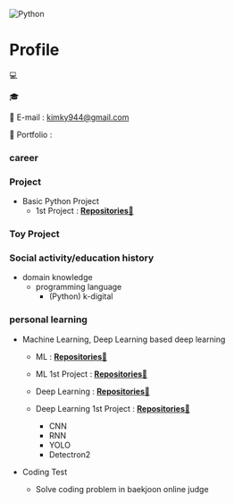 <!-- add banner plz -->
![Python](https://img.shields.io/badge/-Python-3178C6?style=flat-square&logo=Python&logoColor=white)

# Profile

💻 

🎓 

📌 E-mail : kimky944@gmail.com

📰 Portfolio :

### career

### Project
- Basic Python Project
    - 1st Project : **[Repositories📘](https://github.com/minimini9951/Python-1st-Project.git)**

### Toy Project

### Social activity/education history
- domain knowledge
    - programming language
        - (Python) k-digital

### personal learning
    
- Machine Learning, Deep Learning based deep learning
    - ML : **[Repositories📘](https://github.com/minimini9951/Machine-Learning-with-Python.git)**
    - ML 1st Project : **[Repositories📘](https://github.com/minimini9951/ML-First-Project.git)**

    - Deep Learning : **[Repositories📘](https://github.com/minimini9951/Deep-Learning.git)**
    - Deep Learning 1st Project : **[Repositories📘](https://github.com/minimini9951/Deep-learning-1st-Project.git)**
        - CNN
        - RNN
        - YOLO
        - Detectron2
        
 - Coding Test
    - Solve coding problem in baekjoon online judge
<!--
**cooingcoding/cooingcoding** is a ✨ _special_ ✨ repository because its `README.md` (this file) appears on your GitHub profile.
-->
